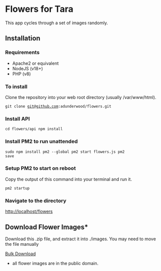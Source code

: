 # Flowers for Tara

This app cycles through a set of images randomly.

## Installation

### Requirements

  * Apache2 or equivalent
  * NodeJS (v18+)
  * PHP (v8)

### To install

Clone the repository into your web root directory (usually /var/www/html).

<code>git clone git@github.com:adunderwood/flowers.git</code>

### Install API
<code>cd flowers/api
npm install</code>

### Install PM2 to run unattended
<code>sudo npm install pm2 --global
pm2 start flowers.js
pm2 save</code>

### Setup PM2 to start on reboot

Copy the output of this command into your terminal and run it.

<code>pm2 startup</code>

### Navigate to the directory

<a href="http://localhost/flowers">http://localhost/flowers</a>

## Download Flower Images*

Download this .zip file, and extract it into ./images. You may need to move the file manually 

<a href="https://alanunderwood.com/download/flower-images.zip">Bulk Download</a>

* all flower images are in the public domain. 
